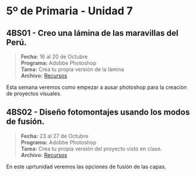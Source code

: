 # 5º de Primaria - Unidad 7

<div class="currentTheme">

## 4BS01 - Creo una lámina de las maravillas del Perú.

> **Fecha:** 16 al 20 de Octubre<br> **Programa:** Adobbe Photoshop<br> **Tarea:** Crea tu propia versión de la lámina<br> **Archivo:** [Recursos](https://app.box.com/s/j51z2hba60r58400muagzs47ak9xfp4z)

Esta semana veremos como empezar a ausar photoshop para la creación de proyectos visuales.

<div class="currentTheme">

## 4BS02 - Diseño fotomontajes usando los modos de fusión.

> **Fecha:** 23 al 27 de Octubre<br> **Programa:** Adobbe Photoshop<br> **Tarea:** Crea tu propia versión del proyecto visto en clase.<br> **Archivo:** [Recursos](https://app.box.com/s/j51z2hba60r58400muagzs47ak9xfp4z)

En este uprtunidad veremos las opciones de fusión de las capas.

</div>
